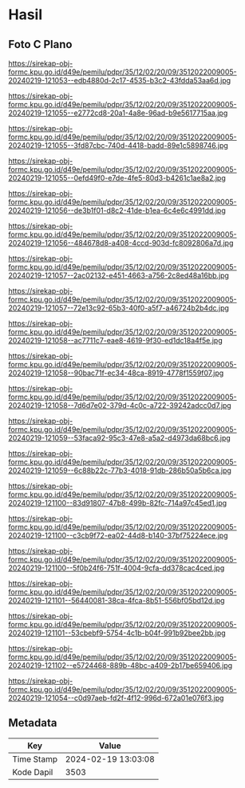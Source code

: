 # Hasil

## Foto C Plano

https://sirekap-obj-formc.kpu.go.id/d49e/pemilu/pdpr/35/12/02/20/09/3512022009005-20240219-121053--edb4880d-2c17-4535-b3c2-43fdda53aa6d.jpg

https://sirekap-obj-formc.kpu.go.id/d49e/pemilu/pdpr/35/12/02/20/09/3512022009005-20240219-121055--e2772cd8-20a1-4a8e-96ad-b9e5617715aa.jpg

https://sirekap-obj-formc.kpu.go.id/d49e/pemilu/pdpr/35/12/02/20/09/3512022009005-20240219-121055--3fd87cbc-740d-4418-badd-89e1c5898746.jpg

https://sirekap-obj-formc.kpu.go.id/d49e/pemilu/pdpr/35/12/02/20/09/3512022009005-20240219-121055--0efd49f0-e7de-4fe5-80d3-b4261c1ae8a2.jpg

https://sirekap-obj-formc.kpu.go.id/d49e/pemilu/pdpr/35/12/02/20/09/3512022009005-20240219-121056--de3b1f01-d8c2-41de-b1ea-6c4e6c4991dd.jpg

https://sirekap-obj-formc.kpu.go.id/d49e/pemilu/pdpr/35/12/02/20/09/3512022009005-20240219-121056--484678d8-a408-4ccd-903d-fc8092806a7d.jpg

https://sirekap-obj-formc.kpu.go.id/d49e/pemilu/pdpr/35/12/02/20/09/3512022009005-20240219-121057--2ac02132-e451-4663-a756-2c8ed48a16bb.jpg

https://sirekap-obj-formc.kpu.go.id/d49e/pemilu/pdpr/35/12/02/20/09/3512022009005-20240219-121057--72e13c92-65b3-40f0-a5f7-a46724b2b4dc.jpg

https://sirekap-obj-formc.kpu.go.id/d49e/pemilu/pdpr/35/12/02/20/09/3512022009005-20240219-121058--ac7711c7-eae8-4619-9f30-ed1dc18a4f5e.jpg

https://sirekap-obj-formc.kpu.go.id/d49e/pemilu/pdpr/35/12/02/20/09/3512022009005-20240219-121058--90bac71f-ec34-48ca-8919-4778f1559f07.jpg

https://sirekap-obj-formc.kpu.go.id/d49e/pemilu/pdpr/35/12/02/20/09/3512022009005-20240219-121058--7d6d7e02-379d-4c0c-a722-39242adcc0d7.jpg

https://sirekap-obj-formc.kpu.go.id/d49e/pemilu/pdpr/35/12/02/20/09/3512022009005-20240219-121059--53faca92-95c3-47e8-a5a2-d4973da68bc6.jpg

https://sirekap-obj-formc.kpu.go.id/d49e/pemilu/pdpr/35/12/02/20/09/3512022009005-20240219-121059--6c88b22c-77b3-4018-91db-286b50a5b6ca.jpg

https://sirekap-obj-formc.kpu.go.id/d49e/pemilu/pdpr/35/12/02/20/09/3512022009005-20240219-121100--83d91807-47b8-499b-82fc-714a97c45ed1.jpg

https://sirekap-obj-formc.kpu.go.id/d49e/pemilu/pdpr/35/12/02/20/09/3512022009005-20240219-121100--c3cb9f72-ea02-44d8-b140-37bf75224ece.jpg

https://sirekap-obj-formc.kpu.go.id/d49e/pemilu/pdpr/35/12/02/20/09/3512022009005-20240219-121100--5f0b24f6-751f-4004-9cfa-dd378cac4ced.jpg

https://sirekap-obj-formc.kpu.go.id/d49e/pemilu/pdpr/35/12/02/20/09/3512022009005-20240219-121101--56440081-38ca-4fca-8b51-556bf05bd12d.jpg

https://sirekap-obj-formc.kpu.go.id/d49e/pemilu/pdpr/35/12/02/20/09/3512022009005-20240219-121101--53cbebf9-5754-4c1b-b04f-991b92bee2bb.jpg

https://sirekap-obj-formc.kpu.go.id/d49e/pemilu/pdpr/35/12/02/20/09/3512022009005-20240219-121102--e5724468-889b-48bc-a409-2b17be659406.jpg

https://sirekap-obj-formc.kpu.go.id/d49e/pemilu/pdpr/35/12/02/20/09/3512022009005-20240219-121054--c0d97aeb-fd2f-4f12-996d-672a01e076f3.jpg


## Metadata

| Key        | Value               |
| ---------- | ------------------- |
| Time Stamp | 2024-02-19 13:03:08 |
| Kode Dapil | 3503                |



